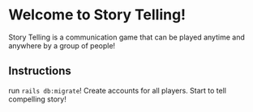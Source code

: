 # Welcome to Story Telling!

Story Telling is a communication game that can be played anytime and anywhere by a group of people!

## Instructions

run `rails db:migrate`!
Create accounts for all players.
Start to tell compelling story!